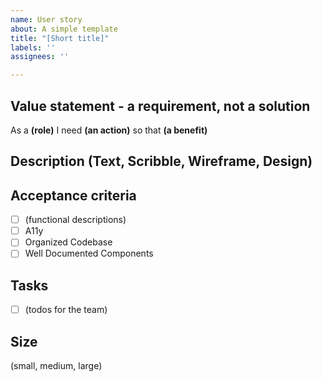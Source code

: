 ```yaml
---
name: User story
about: A simple template
title: "[Short title]"
labels: ''
assignees: ''

---
```


## Value statement - a requirement, not a solution
As a **(role)** 
I need **(an action)** 
so that **(a benefit)** 
## Description (Text, Scribble, Wireframe, Design)
## Acceptance criteria
- [ ] (functional descriptions)
- [ ] A11y
- [ ] Organized Codebase
- [ ] Well Documented Components
## Tasks
- [ ] (todos for the team)
## Size
(small, medium, large)
